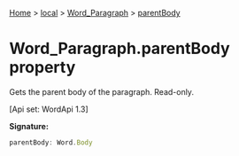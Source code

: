 [Home](./index) &gt; [local](local.md) &gt; [Word\_Paragraph](local.word_paragraph.md) &gt; [parentBody](local.word_paragraph.parentbody.md)

# Word\_Paragraph.parentBody property

Gets the parent body of the paragraph. Read-only. 

 \[Api set: WordApi 1.3\]

**Signature:**
```javascript
parentBody: Word.Body
```

